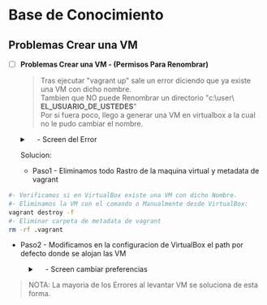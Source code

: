 # Base de Conocimiento



## Problemas Crear una VM

- [ ] **Problemas Crear una VM - (Permisos Para Renombrar)**
    > Tras ejecutar "vagrant up" sale un error diciendo que ya existe una VM con dicho nombre.</br>
    > Tambien que NO puede Renombrar un directorio "c:\user\ **EL_USUARIO_DE_USTEDES**"</br>
    > Por si fuera poco, llego a generar una VM en virtualbox a la cual no le pudo cambiar el nombre.
   <details>
     <summary>&emsp; <Mostrar/Ocultar> - Screen del Error</summary>
   <div>
   <table>
      <tr>
         <td><img src=".img/vagrant_up_Error_01.png" width="100%" align="center"></td>
      </tr>
      <tr>
         <td><img src=".img/vagrant_up_Error_02_01.png" width="50%" align="center"></td>
      </tr>
   </table>
   </div>
   </details>

   Solucion:
   - Paso1 - Eliminamos todo Rastro de la maquina virtual y metadata de vagrant
```sh
#- Verificamos si en VirtualBox existe una VM con dicho Nombre.
#- Eliminamos la VM con el comando o Manualmente desde VirtualBox:
vagrant destroy -f 
#- Eliminar carpeta de metadata de vagrant
rm -rf .vagrant
```
   - Paso2 - Modificamos en la configuracion de VirtualBox el path por defecto donde se alojan las VM
<div style="margin-left: 40px;">
   <details>
     <summary>&emsp; <Mostrar/Ocultar> - Screen cambiar preferencias</summary>
   <div>
   <table>
      <tr>
         <td><img src=".img/Preferencias_01.png" width="50%" align="center"></td>
      </tr>
      <tr>
         <td><img src=".img/Preferencias_02.png" width="90%" align="center"></td>
      </tr>
   </table>
   </div>
   </details>
</div>

> NOTA: La mayoria de los Errores al levantar VM se soluciona de esta forma.




